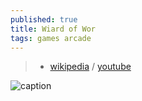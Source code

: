 ```yaml
---
published: true
title: Wiard of Wor
tags: games arcade
---
```

>  - [wikipedia](https://en.wikipedia.org/wiki/Wizard_of_Wor) / [youtube](https://www.youtube.com/watch?v=3dc9q1ZxPiI)

![caption](https://external-content.duckduckgo.com/iu/?u=https%3A%2F%2Ftse1.mm.bing.net%2Fth%3Fid%3DOIP.0kCfJrQRblfqZwz7-0qlfQHaJ4%26pid%3DApi&f=1)